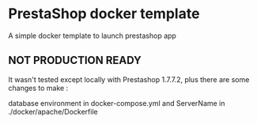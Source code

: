 # PrestaShop docker template

A simple docker template to launch prestashop app

## NOT PRODUCTION READY

It wasn't tested except locally with Prestashop 1.7.7.2, plus there are some changes to make :

database environment in docker-compose.yml and ServerName in ./docker/apache/Dockerfile
